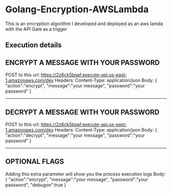 # Golang-Encryption-AWSLambda
This is an encryption algorithm I developed and deployed as an aws lamda with the API Gate as a trigger

Execution details
-------------------------------------
ENCRYPT A MESSAGE WITH YOUR PASSWORD
-------------------------------------
POST to this url:
https://2z6ck5bqaf.execute-api.us-east-1.amazonaws.com/dev
Headers:
Content-Type: application/json
Body:
{
	"action":"encrypt",
	"message":"your message",
	"password":"your password"
}

-------------------------------------
DECRYPT A MESSAGE WITH YOUR PASSWORD
-------------------------------------
POST to this url:
https://2z6ck5bqaf.execute-api.us-east-1.amazonaws.com/dev
Headers:
Content-Type: application/json
Body:
{
	"action":"decrypt",
	"message":"your message",
	"password":"your password"
}

------------------------------------
OPTIONAL FLAGS
------------------------------------
Adding this extra parameter will show you the process execution logs
Body:
{
	"action":"encrypt",
	"message":"your message",
	"password":"your password",
  "debugon":true
}


